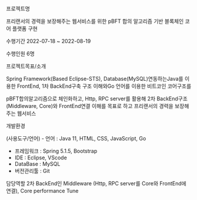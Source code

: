 프로젝트명


프리랜서의 경력을 보장해주는 웹서비스를 위한 pBFT 합의 알고리즘 기반 블록체인 코어 플랫폼 구현


수행기간	2022-07-18 ~ 2022-08-19


수행인원	6명


프로젝트목표/소개

Spring Framework(Based Eclipse-STS), Database(MySQL)연동하는Java를 이용한 FrontEnd, 1차 BackEnd구축 구조 이해와Go 언어를 이용한 비트코인 코어구조를

pBFT합의알고리즘으로 체인화하고, Http, RPC server를 활용해 2차 BackEnd구조(Middleware, Core)와 FrontEnd연결 이해를 목표로 하고 프리랜서의 경력을 보장해주는 웹서비스


개발환경

(사용도구/언어)	-	언어 : Java 11, HTML, CSS, JavaScript, Go
-	프레임워크 : Spring 5.1.5, Bootstrap
-	IDE : Eclipse, VScode
-	DataBase : MySQL
-	버전관리툴 : Git


담당역할	2차 BackEnd인 Middleware (Http, RPC server를 Core와 FrontEnd에 연결), Core performance Tune
